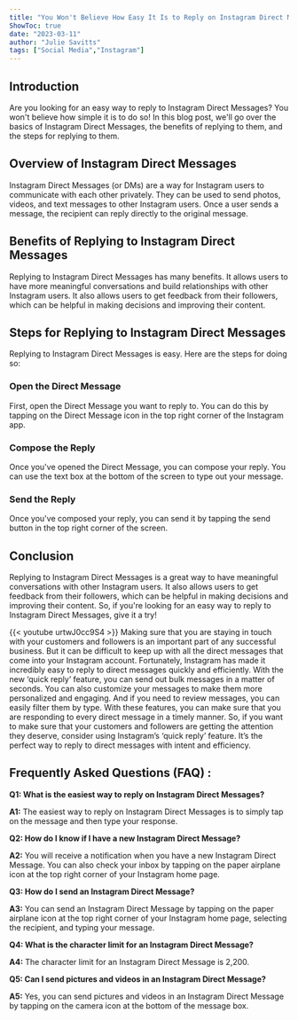 ```yaml
---
title: "You Won't Believe How Easy It Is to Reply on Instagram Direct Messages!"
ShowToc: true 
date: "2023-03-11"
author: "Julie Savitts" 
tags: ["Social Media","Instagram"]
---
```

## Introduction

Are you looking for an easy way to reply to Instagram Direct Messages? You won't believe how simple it is to do so! In this blog post, we'll go over the basics of Instagram Direct Messages, the benefits of replying to them, and the steps for replying to them. 

## Overview of Instagram Direct Messages

Instagram Direct Messages (or DMs) are a way for Instagram users to communicate with each other privately. They can be used to send photos, videos, and text messages to other Instagram users. Once a user sends a message, the recipient can reply directly to the original message.

## Benefits of Replying to Instagram Direct Messages

Replying to Instagram Direct Messages has many benefits. It allows users to have more meaningful conversations and build relationships with other Instagram users. It also allows users to get feedback from their followers, which can be helpful in making decisions and improving their content.

## Steps for Replying to Instagram Direct Messages

Replying to Instagram Direct Messages is easy. Here are the steps for doing so:

### Open the Direct Message

First, open the Direct Message you want to reply to. You can do this by tapping on the Direct Message icon in the top right corner of the Instagram app.

### Compose the Reply

Once you've opened the Direct Message, you can compose your reply. You can use the text box at the bottom of the screen to type out your message.

### Send the Reply

Once you've composed your reply, you can send it by tapping the send button in the top right corner of the screen.

## Conclusion

Replying to Instagram Direct Messages is a great way to have meaningful conversations with other Instagram users. It also allows users to get feedback from their followers, which can be helpful in making decisions and improving their content. So, if you're looking for an easy way to reply to Instagram Direct Messages, give it a try!

{{< youtube urtwJ0cc9S4 >}} 
Making sure that you are staying in touch with your customers and followers is an important part of any successful business. But it can be difficult to keep up with all the direct messages that come into your Instagram account. Fortunately, Instagram has made it incredibly easy to reply to direct messages quickly and efficiently. With the new ‘quick reply’ feature, you can send out bulk messages in a matter of seconds. You can also customize your messages to make them more personalized and engaging. And if you need to review messages, you can easily filter them by type. With these features, you can make sure that you are responding to every direct message in a timely manner. So, if you want to make sure that your customers and followers are getting the attention they deserve, consider using Instagram’s ‘quick reply’ feature. It’s the perfect way to reply to direct messages with intent and efficiency.

## Frequently Asked Questions (FAQ) :
**Q1: What is the easiest way to reply on Instagram Direct Messages?**

**A1:** The easiest way to reply on Instagram Direct Messages is to simply tap on the message and then type your response.

**Q2: How do I know if I have a new Instagram Direct Message?**

**A2:** You will receive a notification when you have a new Instagram Direct Message. You can also check your inbox by tapping on the paper airplane icon at the top right corner of your Instagram home page.

**Q3: How do I send an Instagram Direct Message?**

**A3:** You can send an Instagram Direct Message by tapping on the paper airplane icon at the top right corner of your Instagram home page, selecting the recipient, and typing your message.

**Q4: What is the character limit for an Instagram Direct Message?**

**A4:** The character limit for an Instagram Direct Message is 2,200.

**Q5: Can I send pictures and videos in an Instagram Direct Message?**

**A5:** Yes, you can send pictures and videos in an Instagram Direct Message by tapping on the camera icon at the bottom of the message box.


